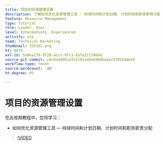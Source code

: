 ```yaml
---
title: 项目的资源管理设置
description: 了解如何优化资源管理工具 — 持续时间和计划日期、计划时间和职务职责分配。
feature: Resource Management
type: Tutorial
role: Leader, User
level: Intermediate, Experienced
activity: use
team: Technical Marketing
thumbnail: 335162.png
kt: 8874
exl-id: 5a9ea239-9f20-4ccc-9fc3-8a7e21178664
source-git-commit: c6c0e4405cd3151b5ad9a490dbeab237855dde29
workflow-type: tm+mt
source-wordcount: '48'
ht-degree: 0%

---
```


# 项目的资源管理设置

在此视频教程中，您将学习：

* 如何优化资源管理工具 — 持续时间和计划日期、计划时间和职务职责分配

>[!VIDEO](https://video.tv.adobe.com/v/335162/?quality=12)

